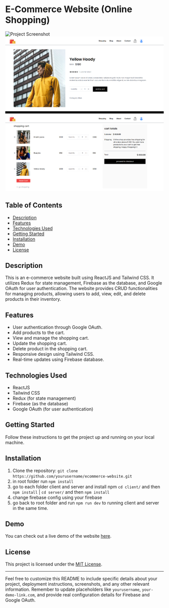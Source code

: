 # E-Commerce Website (Online Shopping)

![Project Screenshot](client/src/assets/ss1.png)
![Project Screenshot](client/src/assets/ss2.png)
![Project Screenshot](client/src/assets/ss3.png)

## Table of Contents

- [Description](#description)
- [Features](#features)
- [Technologies Used](#technologies-used)
- [Getting Started](#getting-started)
- [Installation](#installation)
- [Demo](#demo)
- [License](#license)

## Description

This is an e-commerce website built using ReactJS and Tailwind CSS. It utilizes Redux for state management, Firebase as the database, and Google OAuth for user authentication. The website provides CRUD functionalities for managing products, allowing users to add, view, edit, and delete products in their inventory.

## Features

- User authentication through Google OAuth.
- Add products to the cart.
- View and manage the shopping cart.
- Update the shopping cart.
- Delete product in the shopping cart.
- Responsive design using Tailwind CSS.
- Real-time updates using Firebase database.

## Technologies Used

- ReactJS
- Tailwind CSS
- Redux (for state management)
- Firebase (as the database)
- Google OAuth (for user authentication)

## Getting Started

Follow these instructions to get the project up and running on your local machine.

## Installation

1. Clone the repository: `git clone https://github.com/yourusername/ecommerce-website.git`
2. in root folder run `npm install`
3. go to each folder client and server and install npm `cd client/` and then `npm install` | `cd server/` and then `npm install`
4. change firebase config using your firebase
5. go back to root folder and run `npm run dev` to running client and server in the same time.

## Demo

You can check out a live demo of the website [here](https://your-demo-link.com).

## License

This project is licensed under the [MIT License](LICENSE).

---

Feel free to customize this README to include specific details about your project, deployment instructions, screenshots, and any other relevant information. Remember to update placeholders like `yourusername`, `your-demo-link.com`, and provide real configuration details for Firebase and Google OAuth.
